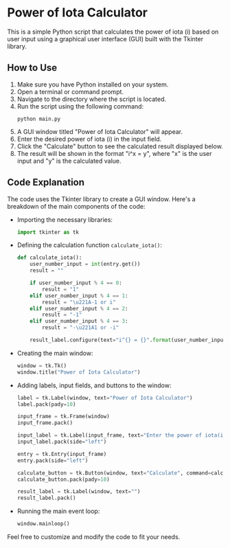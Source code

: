 # Power of Iota Calculator

This is a simple Python script that calculates the power of iota (i) based on user input using a graphical user interface (GUI) built with the Tkinter library.

## How to Use

1. Make sure you have Python installed on your system.
2. Open a terminal or command prompt.
3. Navigate to the directory where the script is located.
4. Run the script using the following command:
   ```
   python main.py
   ```
5. A GUI window titled "Power of Iota Calculator" will appear.
6. Enter the desired power of iota (i) in the input field.
7. Click the "Calculate" button to see the calculated result displayed below.
8. The result will be shown in the format "i^x = y", where "x" is the user input and "y" is the calculated value.

## Code Explanation

The code uses the Tkinter library to create a GUI window. Here's a breakdown of the main components of the code:

- Importing the necessary libraries:
   ```python
   import tkinter as tk
   ```

- Defining the calculation function `calculate_iota()`:
   ```python
   def calculate_iota():
       user_number_input = int(entry.get())
       result = ""

       if user_number_input % 4 == 0:
           result = "1"
       elif user_number_input % 4 == 1:
           result = "\u221A-1 or i"
       elif user_number_input % 4 == 2:
           result = "-1"
       elif user_number_input % 4 == 3:
           result = "-\u221A1 or -i"

       result_label.configure(text="i^{} = {}".format(user_number_input, result))
   ```

- Creating the main window:
   ```python
   window = tk.Tk()
   window.title("Power of Iota Calculator")
   ```

- Adding labels, input fields, and buttons to the window:
   ```python
   label = tk.Label(window, text="Power of Iota Calculator")
   label.pack(pady=10)

   input_frame = tk.Frame(window)
   input_frame.pack()

   input_label = tk.Label(input_frame, text="Enter the power of iota(i):")
   input_label.pack(side="left")

   entry = tk.Entry(input_frame)
   entry.pack(side="left")

   calculate_button = tk.Button(window, text="Calculate", command=calculate_iota)
   calculate_button.pack(pady=10)

   result_label = tk.Label(window, text="")
   result_label.pack()
   ```

- Running the main event loop:
   ```python
   window.mainloop()
   ```

Feel free to customize and modify the code to fit your needs.